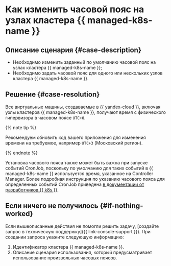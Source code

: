 # Как изменить часовой пояс на узлах кластера {{ managed-k8s-name }}


## Описание сценария {#case-description}

* Необходимо изменить заданный по умолчанию часовой пояс на узлах кластера {{ managed-k8s-name }};
* Необходимо задать часовой пояс для одного или нескольких узлов кластера {{ managed-k8s-name }}.

## Решение {#case-resolution}

Все виртуальные машины, создаваемые в {{ yandex-cloud }}, включая узлы кластеров {{ managed-k8s-name }}, получают время с физического гипервизора в часовом поясе `UTC+0`.

{% note tip %}

Рекомендуем обновить код вашего приложения для изменения времени на требуемое, например `UTC+3` (Московский регион).

{% endnote %}

Установка часового пояса также может быть важна при запуске событий CronJob, поскольку по умолчанию для таких событий в {{ managed-k8s-name }} используется время, указанное на Controller Manager. Более подробная инструкция по указанию часового пояса для определенных событий CronJob приведена [в документации от разработчиков {{ k8s }}](https://kubernetes.io/docs/concepts/workloads/controllers/cron-jobs/#time-zones).

## Если ничего не получилось {#if-nothing-worked}

Если вышеописанные действия не помогли решить задачу, [создайте запрос в техническую поддержку]({{ link-console-support }}). При создании запроса укажите следующую информацию:

1. Идентификатор кластера {{ managed-k8s-name }}.
1. Описание сценария использования, который предусматривает использование произвольных часовых поясов.